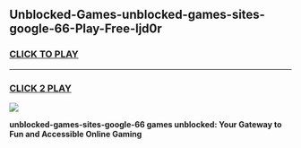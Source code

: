 
## Unblocked-Games-unblocked-games-sites-google-66-Play-Free-ljd0r
<h3>
<a href="https://premium76.site?title=unblocked-games-sites-google-66&ref=18A1">CLICK TO PLAY</a></h3>
<hr>

<h3>
<a href="https://premium76.site?title=unblocked-games-sites-google-66&ref=18A1">CLICK 2 PLAY</a>
  
</h3>

<a href="https://premium76.site?title=unblocked-games-sites-google-66&ref=18A1"><img src="https://clearcache.store/games.png"></a>


**unblocked-games-sites-google-66 games unblocked: Your Gateway to Fun and Accessible Online Gaming**
